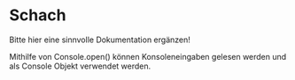 # Schach

Bitte hier eine sinnvolle Dokumentation ergänzen!

Mithilfe von Console.open() können Konsoleneingaben gelesen werden und als Console Objekt verwendet werden.